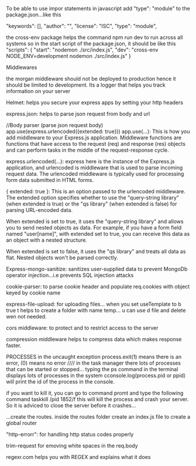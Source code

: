 To be able to use impor statements in javascript add "type": "module" to the package.json...like this

"keywords": [],
  "author": "",
  "license": "ISC",
  "type": "module",


the cross-env package helps the command npm run dev to run across all systems
so in the start script of the package.json, it should be like this
"scripts": {
    "start": "nodemon ./src/index.js",
    "dev": "cross-env NODE_ENV=development nodemon ./src/index.js"
  } 


Middlewares

the morgan middleware should not be deployed to production hence it should be limited to development. Its a logger that helps you track information on your server

Helmet: helps you secure your express apps by setting your http headers 

express.json: helps to parse json request from body and url

//Body parser (parse json request body)
app.use(express.urlencoded({extended: true}))
app.use(...): This is how you add middleware to your Express.js application. Middleware functions are functions that have access to the request (req) and response (res) objects and can perform tasks in the middle of the request-response cycle.

express.urlencoded(...): express here is the instance of the Express.js application, and urlencoded is middleware that is used to parse incoming request data. The urlencoded middleware is typically used for processing form data submitted in HTML forms.

{ extended: true }: This is an option passed to the urlencoded middleware. The extended option specifies whether to use the "query-string library" (when extended is true) or the "qs library" (when extended is false) for parsing URL-encoded data.

When extended is set to true, it uses the "query-string library" and allows you to send nested objects as data. For example, if you have a form field named "user[name]", with extended set to true, you can receive this data as an object with a nested structure.

When extended is set to false, it uses the "qs library" and treats all data as flat. Nested objects won't be parsed correctly.

Express-mongo-sanitize: sanitizes user-supplied data to prevent MongoDb operator injection...i.e prevents SQL injection attacks

cookie-parser: to parse cookie header and populate req.cookies with object keyed by cookie name

express-file-upload: for uploading files...
when you set useTemplate to b true t helps to create a folder with  name temp... u can use d file and delete wen not needed.

cors middleware: to protect and to restrict access to the server

compression middleware helps to compress data which makes response faster.

PROCESSES in the uncaught exception
process.exit(1) means there is an error, (0) means no error
//// in the task manager there lots of processes that can be started or stopped...
typing the ps command in the terminal displays lots of processes in  the system
cconsole.log(process.pid or ppid) will print the id of the process in the console.

if you want to kill it, you can go to command promt and type the following command
 taskkill /pid 1852/f   this will kill the process and crash your server. So it is adviced to close the server before it crashes...

 ...create the routes.
 inside the routes folder create an index.js file to create a global router

 "http-errorr": for handling http status codes properly

 trim-request for emoving white spaces in the req.body

 regexr.com helps you with REGEX and explains what it does